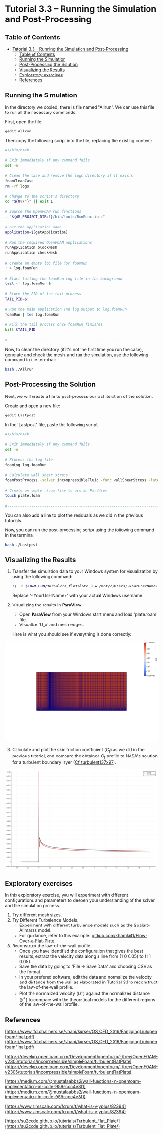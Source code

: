 # Tutorial 3.3 – Running the Simulation and Post-Processing

##  Table of Contents
- [Tutorial 3.3 – Running the Simulation and Post-Processing](#tutorial-33--running-the-simulation-and-post-processing)
  - [Table of Contents](#table-of-contents)
  - [Running the Simulation](#running-the-simulation)
  - [Post-Processing the Solution](#post-processing-the-solution)
  - [Visualizing the Results](#visualizing-the-results)
  - [Exploratory exercises](#exploratory-exercises)
  - [References](#references)

## Running the Simulation

In the directory we copied, there is file named "Allrun". We can use this file to run all the necessary commands. 

First, open the file:

```bash
gedit Allrun
```

Then copy the following script into the file, replacing the existing content:

```bash
#!/bin/bash

# Exit immediately if any command fails
set -e

# Clean the case and remove the logs directory if it exists
foamCleanCase
rm -rf logs

# Change to the script's directory
cd "${0%/*}" || exit 1

# Source the OpenFOAM run functions
. "${WM_PROJECT_DIR:?}/bin/tools/RunFunctions"

# Get the application name
application=$(getApplication)

# Run the required OpenFOAM applications
runApplication blockMesh
runApplication checkMesh

# Create an empty log file for foamRun
: > log.foamRun

# Start tailing the foamRun log file in the background
tail -f log.foamRun &

# Store the PID of the tail process
TAIL_PID=$!

# Run the main application and log output to log.foamRun
foamRun | tee log.foamRun

# Kill the tail process once foamRun finishes
kill $TAIL_PID

#------------------------------------------------------------------------------
```

Now, to clean the directory (if it's not the first time you run the case), generate and check the mesh, and run the simulation, use the following command in the terminal:

```bash
bash ./Allrun
```

## Post-Processing the Solution

Next, we will create a file to post-process our last iteration of the solution.

Create and open a new file:

```bash 
gedit Lastpost
```

In the 'Lastpost' file, paste the following script:

```bash
#!/bin/bash

# Exit immediately if any command fails
set -e

# Process the log file
foamLog log.foamRun

# Calculate wall shear stress
foamPostProcess -solver incompressibleFluid -func wallShearStress -latestTime

# Create an empty .foam file to use in ParaView
touch plate.foam

#------------------------------------------------------------------------------
```

You can also add a line to plot the residuals as we did in the previous tutorials.

Now, you can run the post-processing script using the following command in the terminal:

```bash
bash ./Lastpost
```

## Visualizing the Results

1. Transfer the simulation data to your Windows system for visualization by using the following command:
  
   ```bash
   cp -r $FOAM_RUN/turbulent_flatplate_k_w /mnt/c/Users/<YourUserName>/Downloads/
   ```

   Replace '\<YourUserName\>' with your actual Windows username.

2. Visualizing the results in **ParaView**:
   - Open **ParaView** from your Windows start menu and load 'plate.foam' file.
   - Visualize 'U_x' and mesh edges.

   Here is what you should see if everything is done correctly:

![mesh-image](mesh-image.png)

3. Calculate and plot the skin friction coefficient ($`C_f`$) as we did in the previous tutorial, and compare the obtained $`C_f`$ profile to NASA's solution for a turbulent boundary layer ([Cf_turbulent137x97](Cf_turbulent137x97)).

![Cf_solution](Cf_solution.png)

## Exploratory exercises

In this exploratory exercise, you will experiment with different configurations and parameters to deepen your understanding of the solver and the simulation process.

1. Try different mesh sizes.
2. Try Different Turbulence Models.
   - Experiment with different turbulence models such as the Spalart-Allmaras model.
   - For guidance, refer to this example: [github.com/khamlajt1/Flow-Over-a-Flat-Plate](https://github.com/khamlajt1/Flow-Over-a-Flat-Plate).
3. Reconstruct the law-of-the-wall profile.
   - Once you have identified the configuration that gives the best results, extract the velocity data along a line from (1 0 0.05) to (1 1 0.05).
   - Save the data by going to 'File &rarr; Save Data' and choosing CSV as the format.
   - In your prefered software, edit the data and normalize the velocity and distance from the wall as elaborated in Tutorial 3.1 to reconstruct the law-of-the-wall profile.
   - Plot the normalized velocity ($`U^+`$) against the normalized distance ($`y^+`$) to compare with the theoretical models for the different regions of the law-of-the-wall profile.

## References
[https://www.tfd.chalmers.se/~hani/kurser/OS_CFD_2016/FangqingLiu/openfoamFinal.pdf](https://www.tfd.chalmers.se/~hani/kurser/OS_CFD_2016/FangqingLiu/openfoamFinal.pdf)

[https://develop.openfoam.com/Development/openfoam/-/tree/OpenFOAM-v2306/tutorials/incompressible/simpleFoam/turbulentFlatPlate](https://develop.openfoam.com/Development/openfoam/-/tree/OpenFOAM-v2306/tutorials/incompressible/simpleFoam/turbulentFlatPlate)   

[https://medium.com/@mustafaabbs2/wall-functions-in-openfoam-implementation-in-code-959eccc4e311](https://medium.com/@mustafaabbs2/wall-functions-in-openfoam-implementation-in-code-959eccc4e311)

[https://www.simscale.com/forum/t/what-is-y-yplus/82394](https://www.simscale.com/forum/t/what-is-y-yplus/82394)

[https://su2code.github.io/tutorials/Turbulent_Flat_Plate/](https://su2code.github.io/tutorials/Turbulent_Flat_Plate/)